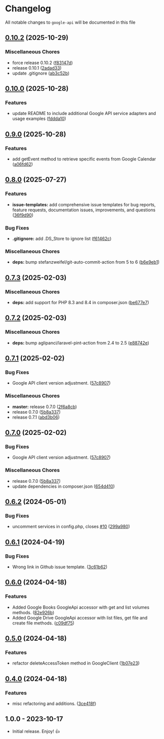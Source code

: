 # Changelog

All notable changes to `google-api` will be documented in this file

## [0.10.2](https://github.com/tomshaw/google-api/compare/v0.10.0...v0.10.2) (2025-10-29)


### Miscellaneous Chores

* force release 0.10.2 ([f83147d](https://github.com/tomshaw/google-api/commit/f83147d873b2121b64aaa4b6458b86cca07bfd12))
* release 0.10.1 ([2adad33](https://github.com/tomshaw/google-api/commit/2adad3336a9aa554fc1f2c3747fb3a7842476a79))
* update .gitignore ([ab3c52b](https://github.com/tomshaw/google-api/commit/ab3c52b4d19f966a134bf96d4c94116cdbc221a5))

## [0.10.0](https://github.com/tomshaw/google-api/compare/v0.9.0...v0.10.0) (2025-10-28)


### Features

* update README to include additional Google API service adapters and usage examples ([fddda10](https://github.com/tomshaw/google-api/commit/fddda1088c9e9a662bd2ecd2cf22eea7d6bc8d25))

## [0.9.0](https://github.com/tomshaw/google-api/compare/v0.8.0...v0.9.0) (2025-10-28)


### Features

* add getEvent method to retrieve specific events from Google Calendar ([a06fd62](https://github.com/tomshaw/google-api/commit/a06fd623200ebb92cced96c33604a0018a375774))

## [0.8.0](https://github.com/tomshaw/google-api/compare/v0.7.3...v0.8.0) (2025-07-27)


### Features

* **issue-templates:** add comprehensive issue templates for bug reports, feature requests, documentation issues, improvements, and questions ([36f9d90](https://github.com/tomshaw/google-api/commit/36f9d90b45b9f5ecce8c29737286a5b897befb97))


### Bug Fixes

* **.gitignore:** add .DS_Store to ignore list ([f61462c](https://github.com/tomshaw/google-api/commit/f61462c846408aa093a48f2581350e3efc2254b2))


### Miscellaneous Chores

* **deps:** bump stefanzweifel/git-auto-commit-action from 5 to 6 ([b6e9eb1](https://github.com/tomshaw/google-api/commit/b6e9eb1c2f8cd63d7369d440e052f18914c0f44a))

## [0.7.3](https://github.com/tomshaw/google-api/compare/v0.7.2...v0.7.3) (2025-02-03)


### Miscellaneous Chores

* **deps:** add support for PHP 8.3 and 8.4 in composer.json ([be677e7](https://github.com/tomshaw/google-api/commit/be677e711079f6b284347c5f31fd7035f772b366))

## [0.7.2](https://github.com/tomshaw/google-api/compare/v0.7.1...v0.7.2) (2025-02-03)


### Miscellaneous Chores

* **deps:** bump aglipanci/laravel-pint-action from 2.4 to 2.5 ([e88742e](https://github.com/tomshaw/google-api/commit/e88742ea290287aef11ee9bee5583294fda5fb53))

## [0.7.1](https://github.com/tomshaw/google-api/compare/v0.7.0...v0.7.1) (2025-02-02)


### Bug Fixes

* Google API client version adjustment. ([57c8907](https://github.com/tomshaw/google-api/commit/57c8907cebe94ada04c70f53f23904a73cfc48b4))


### Miscellaneous Chores

* **master:** release 0.7.0 ([2f6a8cb](https://github.com/tomshaw/google-api/commit/2f6a8cb812d189ba4c64182db50acd6fa2bf98bf))
* release 0.7.0 ([5b8a337](https://github.com/tomshaw/google-api/commit/5b8a3372dae8055a31e9aa9fd3a340de86924edd))
* release 0.7.1 ([abd3b06](https://github.com/tomshaw/google-api/commit/abd3b063e7c4f3e657dd9d0342e0d40e45b6e535))

## [0.7.0](https://github.com/tomshaw/google-api/compare/v0.6.2...v0.7.0) (2025-02-02)


### Bug Fixes

* Google API client version adjustment. ([57c8907](https://github.com/tomshaw/google-api/commit/57c8907cebe94ada04c70f53f23904a73cfc48b4))


### Miscellaneous Chores

* release 0.7.0 ([5b8a337](https://github.com/tomshaw/google-api/commit/5b8a3372dae8055a31e9aa9fd3a340de86924edd))
* update dependencies in composer.json ([654d410](https://github.com/tomshaw/google-api/commit/654d4105d7066450c0b3ab84777d56a23156d669))

## [0.6.2](https://github.com/tomshaw/google-api/compare/v0.6.1...v0.6.2) (2024-05-01)


### Bug Fixes

* uncomment services in config.php, closes [#10](https://github.com/tomshaw/google-api/issues/10) ([299a980](https://github.com/tomshaw/google-api/commit/299a980d4de29a689c137d302f32bb294a17a7be))

## [0.6.1](https://github.com/tomshaw/google-api/compare/v0.6.0...v0.6.1) (2024-04-19)


### Bug Fixes

* Wrong link in Github issue template. ([3c61b62](https://github.com/tomshaw/google-api/commit/3c61b62e4172672852f0f204b4f59896ddba5fe6))

## [0.6.0](https://github.com/tomshaw/google-api/compare/v0.5.0...v0.6.0) (2024-04-18)


### Features

* Added Google Books GoogleApi accessor with get and list volumes methods. ([82e926b](https://github.com/tomshaw/google-api/commit/82e926b72054813d0f543472239d41530e34e95f))
* Added Google Drive GoogleApi accessor with list files, get file and create file methods. ([c09df75](https://github.com/tomshaw/google-api/commit/c09df75aebc62b2e7f6428783e0da678a74c4105))

## [0.5.0](https://github.com/tomshaw/google-api/compare/v0.4.0...v0.5.0) (2024-04-18)


### Features

* refactor deleteAccessToken method in GoogleClient ([1b07e23](https://github.com/tomshaw/google-api/commit/1b07e23945d3684cab081cea388552a2fd81cd55))

## [0.4.0](https://github.com/tomshaw/google-api/compare/v0.3.2...v0.4.0) (2024-04-18)


### Features

* misc refactoring and additions. ([3ce418f](https://github.com/tomshaw/google-api/commit/3ce418fed4568caf760b9d4db82273f68b5baa17))

## 1.0.0 - 2023-10-17

- Initial release. Enjoy! 👍
